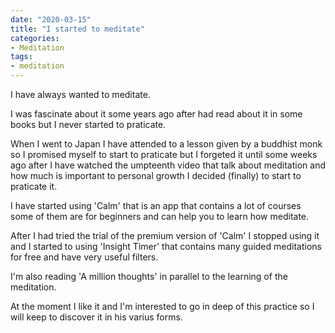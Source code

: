 ```yaml
---
date: "2020-03-15"
title: "I started to meditate"
categories:
- Meditation
tags:
- meditation
---
```

I have always wanted to meditate.

I was fascinate about it some years ago after had read about it in some books but I never started to praticate.

When I went to Japan I have attended to a lesson given by a buddhist monk so I promised myself to start to praticate but I forgeted it until some weeks ago after I have watched the umpteenth video that talk about meditation and how much is important to personal growth I decided (finally) to start to praticate it.

I have started using 'Calm' that is an app that contains a lot of courses some of them are for beginners and can help you to learn how meditate.

After I had tried the trial of the premium version of 'Calm' I stopped using it and I started to using 'Insight Timer' that contains many guided meditations for free and have very useful filters.

I'm also reading 'A million thoughts' in parallel to the learning of the meditation.

At the moment I like it and I'm interested to go in deep of this practice so I will keep to discover it in his varius forms.
